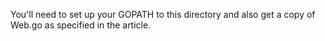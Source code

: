 You'll need to set up your GOPATH to this directory
and also get a copy of Web.go as specified in the article.
